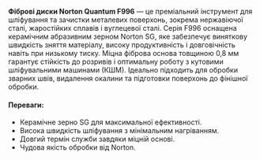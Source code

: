 **Фіброві диски Norton Quantum F996** — це преміальний інструмент для шліфування та зачистки металевих поверхонь, зокрема нержавіючої сталі, жаростійких сплавів і вуглецевої сталі. Серія F996 оснащена керамічним абразивним зерном Norton SG, яке забезпечує виняткову швидкість зняття матеріалу, високу продуктивність і довговічність навіть при низькому тиску. Міцна фіброва основа товщиною 0,8 мм гарантує стійкість до розривів і оптимальну роботу з кутовими шліфувальними машинами (КШМ). Ідеально підходить для обробки зварних швів, видалення окалини та підготовки поверхонь до фінішної обробки.

#### Переваги:

- Керамічне зерно SG для максимальної ефективності.
- Висока швидкість шліфування з мінімальним нагріванням.
- Довгий термін служби завдяки міцній основі.
- Чудова якість обробки від Norton.
